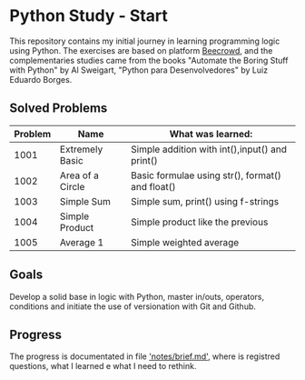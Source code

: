 # Python Study - Start

This repository contains my initial journey in learning programming logic using Python. The exercises are based on platform [Beecrowd](https://www.beecrowd.com.br),
and the complementaries studies came from the books "Automate the Boring Stuff with Python" by Al Sweigart, "Python para Desenvolvedores" by Luiz Eduardo Borges.

## Solved Problems

| Problem | Name                          | What was learned:                                       |
|---------|-------------------------------|---------------------------------------------------------|
| 1001    | Extremely Basic               | Simple addition with int(),input() and print()          |
| 1002    | Area of a Circle              | Basic formulae using str(), format() and float()        |
| 1003    | Simple Sum                    | Simple sum, print() using f-strings                     |
| 1004    | Simple Product                | Simple product like the previous                        |
| 1005    | Average 1                     | Simple weighted average                                 |


## Goals

Develop a solid base in logic with Python, master in/outs, operators, conditions and initiate the use of versionation with Git and Github.

## Progress

The progress is documentated in file ['notes/brief.md'](./notes/brief/md), where is registred questions, what I learned e what I need to rethink.